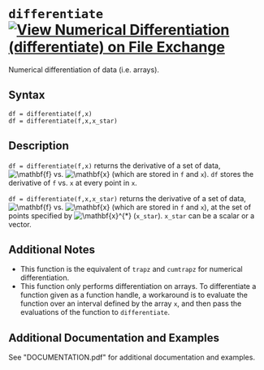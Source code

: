 # `differentiate` [![View Numerical Differentiation (differentiate) on File Exchange](https://www.mathworks.com/matlabcentral/images/matlab-file-exchange.svg)](https://www.mathworks.com/matlabcentral/fileexchange/89719-numerical-differentiation-differentiate)

Numerical differentiation of data (i.e. arrays).


## Syntax

`df = differentiate(f,x)`\
`df = differentiate(f,x,x_star)`


## Description

`df = differentiate(f,x)` returns the derivative of a set of data, <img src="https://latex.codecogs.com/svg.latex?\inline&space;\mathbf{f}" title="\mathbf{f}" /> vs. <img src="https://latex.codecogs.com/svg.latex?\inline&space;\mathbf{x}" title="\mathbf{x}" />  (which are stored in `f` and `x`). `df` stores the derivative of `f` vs. `x` at every point in `x`.
            
`df = differentiate(f,x,x_star)` returns the derivative of a set of data,  <img src="https://latex.codecogs.com/svg.latex?\inline&space;\mathbf{f}" title="\mathbf{f}" /> vs. <img src="https://latex.codecogs.com/svg.latex?\inline&space;\mathbf{x}" title="\mathbf{x}" />  (which are stored in `f` and `x`), at the set of points specified by <img src="https://latex.codecogs.com/svg.latex?\inline&space;\mathbf{x}^{*}" title="\mathbf{x}^{*}" /> (`x_star`). `x_star` can be a scalar or a vector.


## Additional Notes

- This function is the equivalent of `trapz` and `cumtrapz` for numerical differentiation.
- This function only performs differentiation on arrays. To differentiate a function given as a function handle, a workaround is to evaluate the function over an interval defined by the array `x`, and then pass the evaluations of the function to `differentiate`.


## Additional Documentation and Examples

See "DOCUMENTATION.pdf" for additional documentation and examples.

